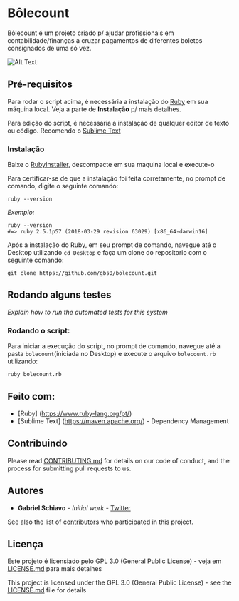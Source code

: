 # Bôlecount 

Bôlecount é um projeto criado p/ ajudar profissionais em contabilidade/finanças a cruzar pagamentos de diferentes boletos consignados de uma só vez. 

![Alt Text]("lib/gifcount.gif")

## Pré-requisitos

Para rodar o script acima, é necessária a instalação do [Ruby](https://www.ruby-lang.org/pt/) em sua máquina local.
Veja a parte de **Instalação** p/ mais detalhes.

Para edição do script, é necessária a instalação de qualquer editor de texto ou código. 
Recomendo o [Sublime Text](https://www.sublimetext.com/3)

### Instalação

Baixe o [RubyInstaller](https://rubyinstaller.org/), descompacte em sua maquina local e execute-o

Para certificar-se de que a instalação foi feita corretamente, no prompt de comando, digite o seguinte comando:
```
ruby --version
```

*Exemplo:*
```
ruby --version
#=> ruby 2.5.1p57 (2018-03-29 revision 63029) [x86_64-darwin16]
```

Após a instalação do Ruby, em seu prompt de comando, navegue até o Desktop utilizando `cd Desktop` e faça um clone do repositorio com o seguinte comando:

```
git clone https://github.com/gbs0/bolecount.git
```

## Rodando alguns testes

*Explain how to run the automated tests for this system*

### **Rodando o script:**

Para iniciar a execução do script, no prompt de comando, navegue até a pasta `bolecount`(iniciada no Desktop) e execute o arquivo `bolecount.rb` utilizando:

```
ruby bolecount.rb
```

## Feito com:

* [Ruby] (https://www.ruby-lang.org/pt/) 
* [Sublime Text] (https://maven.apache.org/) - Dependency Management

## Contribuindo

Please read [CONTRIBUTING.md](https://gist.github.com/PurpleBooth/b24679402957c63ec426) for details on our code of conduct, and the process for submitting pull requests to us.

## Autores

* **Gabriel Schiavo** - *Initial work* - [Twitter](https://twitter.com/gbs0s)

See also the list of [contributors](https://github.com/your/project/contributors) who participated in this project.

## Licença

Este projeto é licensiado pelo GPL 3.0 (General Public License) - veja em [LICENSE.md](LICENSE.md) para mais detalhes

This project is licensed under the GPL 3.0 (General Public License) - see the [LICENSE.md](LICENSE.md) file for details


